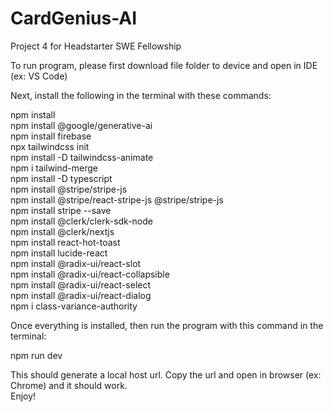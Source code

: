 # CardGenius-AI
Project 4 for Headstarter SWE Fellowship

To run program, please first download file folder to device and open in IDE (ex: VS Code)

Next, install the following in the terminal with these commands:

npm install\
npm install @google/generative-ai\
npm install firebase\
npx tailwindcss init\
npm install -D tailwindcss-animate\
npm i tailwind-merge\
npm install -D typescript\
npm install @stripe/stripe-js\
npm install @stripe/react-stripe-js @stripe/stripe-js\
npm install stripe --save\
npm install @clerk/clerk-sdk-node\
npm install @clerk/nextjs\
npm install react-hot-toast\
npm install lucide-react\
npm install @radix-ui/react-slot\
npm install @radix-ui/react-collapsible\
npm install @radix-ui/react-select\
npm install @radix-ui/react-dialog\
npm i class-variance-authority

Once everything is installed, then run the program with this command in the terminal:

npm run dev

This should generate a local host url. Copy the url and open in browser (ex: Chrome) and it should work.\
Enjoy! 
